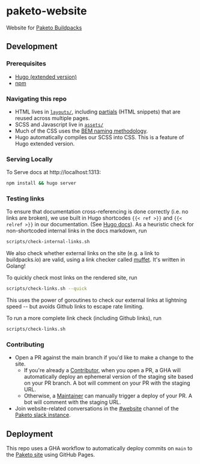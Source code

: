 # paketo-website
Website for [Paketo Buildpacks](https://paketo.io)

## Development

### Prerequisites

* [Hugo (extended version)](https://gohugo.io/getting-started/installing/)
* [npm](https://docs.npmjs.com/getting-started/configuring-your-local-environment)

### Navigating this repo
* HTML lives in [`layouts/`](/layouts), including
  [partials](https://gohugo.io/templates/partials/) (HTML snippets) that are
  reused across multiple pages.
* SCSS and Javascript live in [`assets/`](/assets)
* Much of the CSS uses the [BEM naming
  methodology](https://en.bem.info/methodology/quick-start/).
* Hugo automatically compiles our SCSS into CSS. This is a feature of Hugo
  extended version.

### Serving Locally

To Serve docs at http://localhost:1313:
```bash
npm install && hugo server
```

### Testing links

To ensure that documentation cross-referencing is done correctly (i.e. no links are broken), we use built in Hugo shortcodes `{{< ref >}}` and `{{< relref >}}` in our documentation. (See [Hugo docs](https://gohugo.io/content-management/cross-references/)). As a heuristic check for non-shortcoded internal links in the docs markdown, run
```bash
scripts/check-internal-links.sh
```

We also check whether external links on the site (e.g. a link to buildpacks.io) are valid, using a link checker called [muffet](https://github.com/raviqqe/muffet). It's written in Golang!

To quickly check most links on the rendered site, run
```bash
scripts/check-links.sh --quick
```
This uses the power of goroutines to check our external links at lightning speed -- but avoids Github links to escape rate limiting.

To run a more complete link check (including Github links), run
```bash
scripts/check-links.sh
```

### Contributing
* Open a PR against the main branch if you'd like to make a change to the site.
    * If you're already a
      [Contributor](https://github.com/orgs/paketo-buildpacks/teams/content-contributors),
      when you open a PR, a GHA will automatically deploy an ephemeral version
      of the staging site based on your PR branch. A bot will comment on your
      PR with the staging URL.
    * Otherwise, a
      [Maintainer](https://github.com/orgs/paketo-buildpacks/teams/content-maintainers)
      can manually trigger a deploy of your PR. A bot will comment with the
      staging URL.
* Join website-related conversations in the
  [#website](https://paketobuildpacks.slack.com/archives/C0229DVMFM5) channel
  of the [Paketo slack instance](https://slack.paketo.io/).

## Deployment
This repo uses a GHA workflow to automatically deploy commits on `main` to the
[Paketo site](https://paketo.io) using GitHub Pages.

